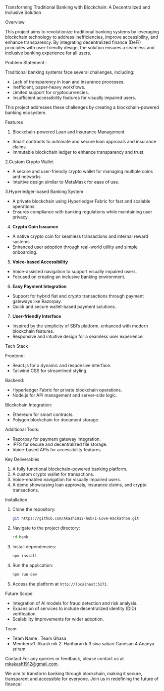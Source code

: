 Transforming Traditional Banking with Blockchain: A Decentralized and Inclusive Solution

Overview

This project aims to revolutionize traditional banking systems by leveraging blockchain technology to address inefficiencies, improve accessibility, and enhance transparency. By integrating decentralized finance (DeFi) principles with user-friendly design, the solution ensures a seamless and inclusive banking experience for all users.

Problem Statement :

Traditional banking systems face several challenges, including:
- Lack of transparency in loan and insurance processes.
- Inefficient, paper-heavy workflows.
- Limited support for cryptocurrencies.
- Insufficient accessibility features for visually impaired users.

This project addresses these challenges by creating a blockchain-powered banking ecosystem.

Features
1. Blockchain-powered Loan and Insurance Management
- Smart contracts to automate and secure loan approvals and insurance claims.
- Immutable blockchain ledger to enhance transparency and trust.

2.Custom Crypto Wallet
- A secure and user-friendly crypto wallet for managing multiple coins and networks.
- Intuitive design similar to MetaMask for ease of use.

3.Hyperledger-based Banking System
- A private blockchain using Hyperledger Fabric for fast and scalable operations.
- Ensures compliance with banking regulations while maintaining user privacy.

4. **Crypto Coin Issuance**
- A native crypto coin for seamless transactions and internal reward systems.
- Enhanced user adoption through real-world utility and simple onboarding.

5. **Voice-based Accessibility**
- Voice-assisted navigation to support visually impaired users.
- Focused on creating an inclusive banking environment.

6. **Easy Payment Integration**
- Support for hybrid fiat and crypto transactions through payment gateways like Razorpay.
- Quick and secure wallet-based payment solutions.

7. **User-friendly Interface**
- Inspired by the simplicity of SBI’s platform, enhanced with modern blockchain features.
- Responsive and intuitive design for a seamless user experience.

Tech Stack

Frontend:
- React.js for a dynamic and responsive interface.
- Tailwind CSS for streamlined styling.

Backend:
- Hyperledger Fabric for private blockchain operations.
- Node.js for API management and server-side logic.

Blockchain Integration:
- Ethereum for smart contracts.
- Polygon blockchain for document storage.

Additional Tools:
- Razorpay for payment gateway integration.
- IPFS for secure and decentralized file storage.
- Voice-based APIs for accessibility features.

Key Deliverables
1. A fully functional blockchain-powered banking platform.
2. A custom crypto wallet for transactions.
3. Voice-enabled navigation for visually impaired users.
4. A demo showcasing loan approvals, insurance claims, and crypto transactions.

Installation
1. Clone the repository:
   ```bash
   git https://github.com/Akash1912-hub/I-Love-Hackathon.git
   ```
2. Navigate to the project directory:
   ```bash
   cd bank
   ```
3. Install dependencies:
   ```bash
   npm install
   ```
4. Run the application:
   ```bash
   npm run dev
   ```
5. Access the platform at `http://localhost:5173`.

Future Scope
- Integration of AI models for fraud detection and risk analysis.
- Expansion of services to include decentralized identity (DID) verification.
- Scalability improvements for wider adoption.

Team
- Team Name : Team Ghasa
- Members:1. Akash mk
          2. Hariharan k
          3.siva sabari Ganesan
          4.Ananya sriram

Contact
For any queries or feedback, please contact us at mkakash1912@gmail.com.

We aim to transform banking through blockchain, making it secure, transparent and accessible for everyone. Join us in redefining the future of finance!

